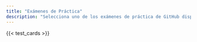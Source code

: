 ```yaml
---
title: "Exámenes de Práctica"
description: "Selecciona uno de los exámenes de práctica de GitHub disponibles"
---
```


{{< test_cards >}}
